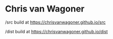# Chris van Wagoner

/src build at https://chrisvanwagoner.github.io/src  

/dist build at https://chrisvanwagoner.github.io/dist  